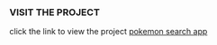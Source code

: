 ### VISIT THE PROJECT

click the link to view the project [pokemon search app](https://vishwa-radhya.github.io/pokedex/)
